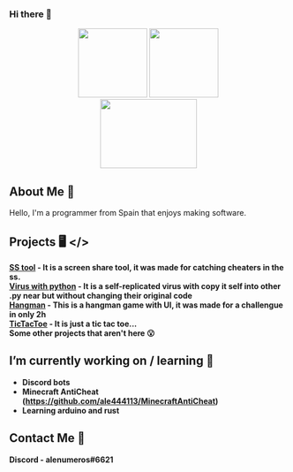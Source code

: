 ### Hi there 👋
<p align='center'>
  <img src='https://cdn.iconscout.com/icon/free/png-512/python-14-569257.png' width="125" height="125">
  <img src='https://www.flaticon.com/svg/static/icons/svg/226/226777.svg' width='125' height='125'>
  <br>
  <img src='https://miro.medium.com/max/1200/0*sDWRBb3SeZ9h6cSz.png' width='175' height='125'>
</p>

## About Me 📝
Hello, I'm a programmer from Spain that enjoys making software.

## Projects 🖥️ </>

**[SS tool](https://github.com/ale444113/MinecraftSSToolByNumbers) - It is a screen share tool, it was made for catching cheaters in the ss.**<br>
**[Virus with python](https://github.com/ale444113/viruswithpython) - It is a self-replicated virus with copy it self into other .py near but without changing their original code** <br>
**[Hangman](https://github.com/ale444113/hangman-ahorcado) - This is a hangman game with UI, it was made for a challengue in only 2h** <br>
**[TicTacToe](https://github.com/ale444113/TicTacToe) - It is just a tic tac toe...** <br>
**Some other projects that aren't here 😮** <br>

## I’m currently working on / learning 🔭
* **Discord bots** <br>
* **Minecraft AntiCheat (https://github.com/ale444113/MinecraftAntiCheat)** <br>
* **Learning arduino and rust**<br>

## Contact Me 📱
**Discord - alenumeros#6621**<br>

<!--
**ale444113/ale444113** is a ✨ _special_ ✨ repository because its `README.md` (this file) appears on your GitHub profile.

Here are some ideas to get you started:

- 🔭 I’m currently working on ...
- 🌱 I’m currently learning ...
- 👯 I’m looking to collaborate on ...
- 🤔 I’m looking for help with ...
- 💬 Ask me about ...
- 📫 How to reach me: ...
- 😄 Pronouns: ...
- ⚡ Fun fact: ...
-->
